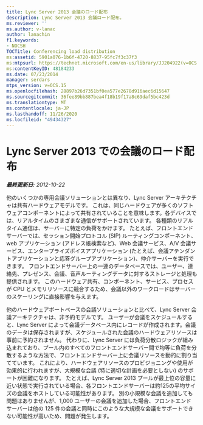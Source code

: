 ```yaml
---
title: Lync Server 2013 会議のロード配布
description: Lync Server 2013 会議ロード配布。
ms.reviewer: ''
ms.author: v-lanac
author: lanachin
f1.keywords:
- NOCSH
TOCTitle: Conferencing load distribution
ms:assetid: 5901a076-1b6f-4720-8837-95fc7f3c37f3
ms:mtpsurl: https://technet.microsoft.com/en-us/library/JJ204922(v=OCS.15)
ms:contentKeyID: 48184233
ms.date: 07/23/2014
manager: serdars
mtps_version: v=OCS.15
ms.openlocfilehash: 28897b26d7351bf0ea577e2678d916aec6d15647
ms.sourcegitcommit: 36fee89bb887bea4f18b19f17a8c69daf5bc423d
ms.translationtype: MT
ms.contentlocale: ja-JP
ms.lasthandoff: 11/26/2020
ms.locfileid: "49434327"
---
```

# <a name="conferencing-load-distribution-in-lync-server-2013"></a>Lync Server 2013 での会議のロード配布

<div data-xmlns="http://www.w3.org/1999/xhtml">

<div class="topic" data-xmlns="http://www.w3.org/1999/xhtml" data-msxsl="urn:schemas-microsoft-com:xslt" data-cs="https://msdn.microsoft.com/">

<div data-asp="https://msdn2.microsoft.com/asp">



</div>

<div id="mainSection">

<div id="mainBody">

<span> </span>

_**最終更新日:** 2012-10-22_

他のいくつかの専用会議ソリューションとは異なり、Lync Server アーキテクチャは共有ハードウェアモデルです。 これは、同じハードウェアが多くのソフトウェアコンポーネントによって共有されていることを意味します。各デバイスでは、リアルタイムのさまざまな通信がサポートされています。 各種類のリアルタイム通信は、サーバーに特定の負荷をかけます。 たとえば、フロントエンドサーバーでは、セッション開始プロトコル (SIP) ルーティングコンポーネント、web アプリケーション (アドレス帳検索など)、Web 会議サービス、A/V 会議サービス、エンタープライズボイスアプリケーション (たとえば、会議アテンダントアプリケーションと応答グループアプリケーション)、仲介サーバーを実行できます。 フロントエンドサーバー上の一連のデータベースでは、ユーザー、連絡先、プレゼンス、会議、音声ルーティングデータに対するストレージと処理も提供されます。 このハードウェア共有、コンポーネント、サービス、プロセスが CPU とメモリリソースに競合するため、会議以外のワークロードはサーバーのスケーリングに直接影響を与えます。

他のハードウェアポートベースの会議ソリューションと比べて、Lync Server 会議アーキテクチャは、非予約モデルです。 ユーザーが会議をスケジュールすると、Lync Server によって会議データベース内にレコードが作成されます。会議のデータは保存されますが、スケジュールされた会議のハードウェアリソースは事前に予約されません。 代わりに、Lync Server には負荷分散ロジックが組み込まれており、プール内のすべてのフロントエンドサーバー間で均等に負荷を分散するような方法で、フロントエンドサーバー上に会議リソースを動的に割り当てています。 これにより、ハードウェアリソースのプロビジョニングや使用が効果的に行われますが、大規模な会議 (特に適切な計画を必要としない) のサポートが困難になります。 たとえば、Lync Server 2013 プールが最上位の容量に近い状態で実行されている場合、各フロントエンドサーバーは約125の平均サイズの会議をホストしている可能性があります。 別の小規模な会議を追加しても問題はありませんが、1,000 ユーザーの会議を追加した場合、フロントエンド サーバーは他の 125 件の会議と同時にこのような大規模な会議をサポートできない可能性が高いため、問題が発生します。

</div>

<span> </span>

</div>

</div>

</div>

